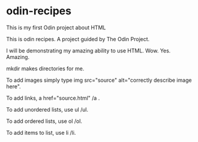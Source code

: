 # odin-recipes
This is my first Odin project about HTML

This is odin recipes. A project guided by The Odin Project.

I will be demonstrating my amazing ability to use HTML. Wow. Yes. Amazing.

mkdir makes directories for me. 

To add images simply type img src="source" alt="correctly describe image here".

To add links, a href="source.html" /a .

To add unordered lists, use ul /ul.

To add ordered lists, use ol /ol.

To add items to list, use li /li.


